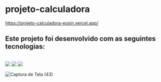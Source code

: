 # projeto-calculadora
https://projeto-calculadora-eosin.vercel.app/
<br>
<h2>Este projeto foi desenvolvido com as seguintes tecnologias:</h2>
<br>

 <img src="https://img.shields.io/badge/HTML5-E34F26?style=for-the-badge&logo=html5&logoColor=white" >

 <img src="https://img.shields.io/badge/CSS3-1572B6?style=for-the-badge&logo=css3&logoColor=white" >  

<img src="https://img.shields.io/badge/JavaScript-323330?style=for-the-badge&logo=javascript&logoColor=F7DF1E">


![Captura de Tela (43)](https://github.com/LeandroOliveiraZks/projeto-calculadora/assets/125764728/4a6d30d8-a9e7-4d88-a17a-f203688f02ae)
